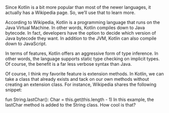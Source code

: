 Since Kotlin is a bit more popular than most of the newer languages, it actually has a Wikipedia page. So, we’ll use that to learn more.

According to Wikipedia, Kotlin is a programming language that runs on the Java Virtual Machine. In other words, Kotlin compiles down to Java bytecode. In fact, developers have the option to decide which version of Java bytecode they want. In addition to the JVM, Kotlin can also compile down to JavaScript.

In terms of features, Kotlin offers an aggressive form of type inference. In other words, the language supports static type checking on implicit types. Of course, the benefit is a far less verbose syntax than Java.

Of course, I think my favorite feature is extension methods. In Kotlin, we can take a class that already exists and tack on our own methods without creating an extension class. For instance, Wikipedia shares the following snippet:

fun String.lastChar():  Char = this.get(this.length - 1)
In this example, the lastChar method is added to the String class. How cool is that?
